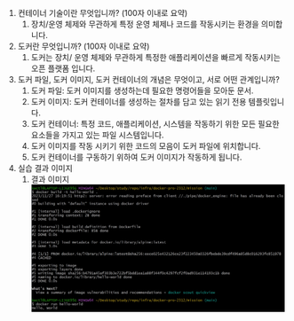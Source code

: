 1. 컨테이너 기술이란 무엇입니까? (100자 이내로 요약)
    1. 장치/운영 체제와 무관하게 특정 운영 체제나 코드를 작동시키는 환경을 의미합니다.
2. 도커란 무엇입니까? (100자 이내로 요약)
    1. 도커는 장치/ 운영 체제와 무관하게 특정한 애플리케이션을 빠르게 작동시키는 오픈 플랫폼 입니다.
3. 도커 파일, 도커 이미지, 도커 컨테이너의 개념은 무엇이고, 서로 어떤 관계입니까?
    1. 도커 파일: 도커 이미지를 생성하는데 필요한 명령어들을 모아둔 문서.
    2. 도커 이미지: 도커 컨테이너를 생성하는 절차를 담고 있는 읽기 전용 템플릿입니다.
    3. 도커 컨테이너: 특정 코드, 애플리케이션, 시스템을 작동하기 위한 모든 필요한 요소들을 가지고 있는 파일 시스템입니다.
    4. 도커 이미지를 작동 시키기 위한 코드의 모음이 도커 파일에 위치합니다.
    5. 도커 컨테이너를 구동하기 위하여 도커 이미지가 작동하게 됩니다.
4. 실습 결과 이미지
   1. 결과 이미지 ![결과이미지](./dockerResult.jpg)
